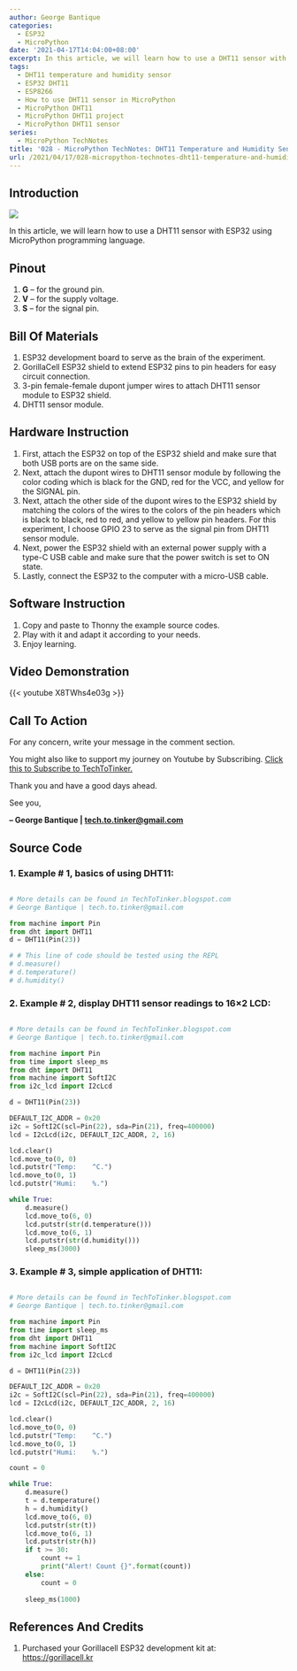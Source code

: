 ```yaml
---
author: George Bantique
categories:
  - ESP32
  - MicroPython
date: '2021-04-17T14:04:00+08:00'
excerpt: In this article, we will learn how to use a DHT11 sensor with ESP32 using MicroPython programming language.
tags:
  - DHT11 temperature and humidity sensor
  - ESP32 DHT11
  - ESP8266
  - How to use DHT11 sensor in MicroPython
  - MicroPython DHT11
  - MicroPython DHT11 project
  - MicroPython DHT11 sensor
series:
  - MicroPython TechNotes
title: '028 - MicroPython TechNotes: DHT11 Temperature and Humidity Sensor'
url: /2021/04/17/028-micropython-technotes-dht11-temperature-and-humidity-sensor/
---
```


## **Introduction**

![](/images/028-DHT11-blog.png)

In this article, we will learn how to use a DHT11 sensor with ESP32 using MicroPython programming language.

## **Pinout**

1. **G** – for the ground pin.
2. **V** – for the supply voltage.
3. **S** – for the signal pin.

## **Bill Of Materials**

1. ESP32 development board to serve as the brain of the experiment.
2. GorillaCell ESP32 shield to extend ESP32 pins to pin headers for easy circuit connection.
3. 3-pin female-female dupont jumper wires to attach DHT11 sensor module to ESP32 shield.
4. DHT11 sensor module.

## **Hardware Instruction**

1. First, attach the ESP32 on top of the ESP32 shield and make sure that both USB ports are on the same side.
2. Next, attach the dupont wires to DHT11 sensor module by following the color coding which is black for the GND, red for the VCC, and yellow for the SIGNAL pin.
3. Next, attach the other side of the dupont wires to the ESP32 shield by matching the colors of the wires to the colors of the pin headers which is black to black, red to red, and yellow to yellow pin headers. For this experiment, I choose GPIO 23 to serve as the signal pin from DHT11 sensor module.
4. Next, power the ESP32 shield with an external power supply with a type-C USB cable and make sure that the power switch is set to ON state.
5. Lastly, connect the ESP32 to the computer with a micro-USB cable.

## **Software Instruction**

1. Copy and paste to Thonny the example source codes.
2. Play with it and adapt it according to your needs.
3. Enjoy learning.

## **Video Demonstration**

{{< youtube X8TWhs4e03g >}}

## **Call To Action**

For any concern, write your message in the comment section.

You might also like to support my journey on Youtube by Subscribing. [Click this to Subscribe to TechToTinker.](https://www.youtube.com/c/TechToTinker?sub_confirmation=1)

Thank you and have a good days ahead.

See you,

**– George Bantique | tech.to.tinker@gmail.com**

## **Source Code**

### **1. Example # 1, basics of using DHT11:**

```py { lineNos="true" wrap="true" }

# More details can be found in TechToTinker.blogspot.com 
# George Bantique | tech.to.tinker@gmail.com

from machine import Pin
from dht import DHT11
d = DHT11(Pin(23))

# # This line of code should be tested using the REPL
# d.measure()
# d.temperature()
# d.humidity()

```

### **2. Example # 2, display DHT11 sensor readings to 16×2 LCD:**

```py { lineNos="true" wrap="true" }

# More details can be found in TechToTinker.blogspot.com 
# George Bantique | tech.to.tinker@gmail.com

from machine import Pin
from time import sleep_ms
from dht import DHT11
from machine import SoftI2C
from i2c_lcd import I2cLcd

d = DHT11(Pin(23))

DEFAULT_I2C_ADDR = 0x20
i2c = SoftI2C(scl=Pin(22), sda=Pin(21), freq=400000) 
lcd = I2cLcd(i2c, DEFAULT_I2C_ADDR, 2, 16)

lcd.clear()
lcd.move_to(0, 0)
lcd.putstr("Temp:    ^C.")
lcd.move_to(0, 1)
lcd.putstr("Humi:    %.")

while True:
    d.measure()
    lcd.move_to(6, 0)
    lcd.putstr(str(d.temperature()))
    lcd.move_to(6, 1)
    lcd.putstr(str(d.humidity()))
    sleep_ms(3000)

```

### **3. Example # 3, simple application of DHT11:**

```py { lineNos="true" wrap="true" }

# More details can be found in TechToTinker.blogspot.com 
# George Bantique | tech.to.tinker@gmail.com

from machine import Pin
from time import sleep_ms
from dht import DHT11
from machine import SoftI2C
from i2c_lcd import I2cLcd

d = DHT11(Pin(23))

DEFAULT_I2C_ADDR = 0x20
i2c = SoftI2C(scl=Pin(22), sda=Pin(21), freq=400000) 
lcd = I2cLcd(i2c, DEFAULT_I2C_ADDR, 2, 16)

lcd.clear()
lcd.move_to(0, 0)
lcd.putstr("Temp:    ^C.")
lcd.move_to(0, 1)
lcd.putstr("Humi:    %.")

count = 0

while True:
    d.measure()
    t = d.temperature()
    h = d.humidity()
    lcd.move_to(6, 0)
    lcd.putstr(str(t))
    lcd.move_to(6, 1)
    lcd.putstr(str(h))
    if t >= 30:
        count += 1
        print("Alert! Count {}".format(count))
    else:
        count = 0
        
    sleep_ms(1000)

```

## **References And Credits**

1. Purchased your Gorillacell ESP32 development kit at:
 <https://gorillacell.kr>


